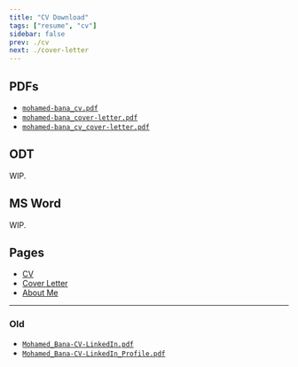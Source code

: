 ```yaml
---
title: "CV Download"
tags: ["resume", "cv"]
sidebar: false
prev: ./cv
next: ./cover-letter
---
```


## PDFs

* [`mohamed-bana_cv.pdf`](./download/mohamed-bana_cv.pdf)
* [`mohamed-bana_cover-letter.pdf`](./download/mohamed-bana_cover-letter.pdf)
* [`mohamed-bana_cv_cover-letter.pdf`](./download/mohamed-bana_cv_cover-letter.pdf)

## ODT

WIP.

## MS Word

WIP.

## Pages

* [CV](./cv)
* [Cover Letter](./cover-letter)
* [About Me](./about-me)

---

### Old

* [`Mohamed_Bana-CV-LinkedIn.pdf`](./download/Mohamed_Bana-CV-LinkedIn.pdf)
* [`Mohamed_Bana-CV-LinkedIn_Profile.pdf`](./download/Mohamed_Bana-CV-LinkedIn_Profile.pdf)
